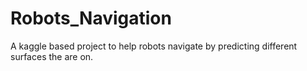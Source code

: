# Robots_Navigation
A kaggle based project to help robots navigate by predicting different surfaces the are on.

